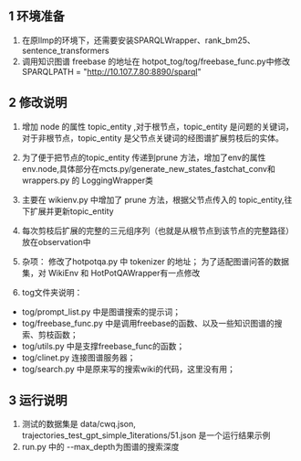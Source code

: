 ## 1 环境准备
1. 在原llmp的环境下，还需要安装SPARQLWrapper、rank_bm25、sentence_transformers
2. 调用知识图谱 freebase 的地址在 hotpot_tog/tog/freebase_func.py中修改 SPARQLPATH = "http://10.107.7.80:8890/sparql" 

## 2 修改说明
1. 增加 node 的属性 topic_entity ,对于根节点，topic_entity 是问题的关键词，对于非根节点，topic_entity 是父节点关键词的经图谱扩展剪枝后的实体。
2. 为了便于把节点的topic_entity 传递到prune 方法，增加了env的属性 env.node,具体部分在mcts.py/generate_new_states_fastchat_conv和 wrappers.py 的 LoggingWrapper类
3. 主要在 wikienv.py 中增加了 prune 方法，根据父节点传入的 topic_entity,往下扩展并更新topic_entity

4. 每次剪枝后扩展的完整的三元组序列（也就是从根节点到该节点的完整路径）放在observation中

5. 杂项：
修改了hotpotqa.py 中 tokenizer 的地址；
为了适配图谱问答的数据集，对 WikiEnv 和 HotPotQAWrapper有一点修改

6. tog文件夹说明：
* tog/prompt_list.py 中是图谱搜索的提示词；
* tog/freebase_func.py 中是调用freebase的函数、以及一些知识图谱的搜索、剪枝函数；
* tog/utils.py 中是支撑freebase_func的函数；
* tog/clinet.py 连接图谱服务器；
* tog/search.py 中是原来写的搜索wiki的代码，这里没有用；


## 3 运行说明
1. 测试的数据集是 data/cwq.json, trajectories_test_gpt_simple_1iterations/51.json 是一个运行结果示例
2. run.py 中的 --max_depth为图谱的搜索深度

